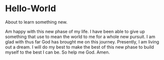 # Hello-World
About to learn something new.

Am happy with this new phase of my life. I have been able to give up something that use to mean the world to me for a whole new pursuit. I am glad with thus far God has brought me on this journey. Presently, I am living out a dream. I will do my best to make the best of this new phase to build myself to the best I can be. So help me God. Amen.
